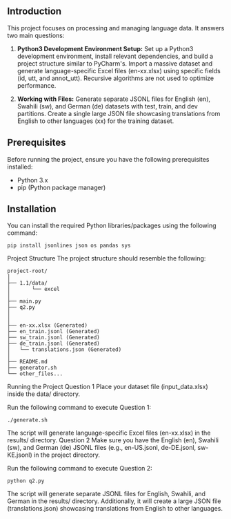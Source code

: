 ## Introduction

This project focuses on processing and managing language data. It
answers two main questions:

1. **Python3 Development Environment Setup:** Set up a Python3
development environment, install relevant dependencies, and build a
project structure similar to PyCharm's. Import a massive dataset and
generate language-specific Excel files (en-xx.xlsx) using specific
fields (id, utt, and annot_utt). Recursive algorithms are not used to
optimize performance.

2. **Working with Files:** Generate separate JSONL files for English
(en), Swahili (sw), and German (de) datasets with test, train, and dev
partitions. Create a single large JSON file showcasing translations
from English to other languages (xx) for the training dataset.

## Prerequisites

Before running the project, ensure you have the following
prerequisites installed:

- Python 3.x
- pip (Python package manager)

## Installation

You can install the required Python libraries/packages using the
following command:

```
pip install jsonlines json os pandas sys
```

Project Structure
The project structure should resemble the following:

```
project-root/
│
├── 1.1/data/
│       └── excel
│
├── main.py
├── q2.py
│
│
├── en-xx.xlsx (Generated)
├── en_train.jsonl (Generated)
├── sw_train.jsonl (Generated)
├── de_train.jsonl (Generated)
│   └── translations.json (Generated)
│
├── README.md
├── generator.sh
└── other_files...
```
Running the Project
Question 1
Place your dataset file (input_data.xlsx) inside the data/ directory.

Run the following command to execute Question 1:

```
./generate.sh
```
The script will generate language-specific Excel files (en-xx.xlsx) in
the results/ directory.
Question 2
Make sure you have the English (en), Swahili (sw), and German (de)
JSONL files (e.g., en-US.jsonl, de-DE.jsonl, sw-KE.jsonl) in the
project directory.

Run the following command to execute Question 2:

```
python q2.py
```
The script will generate separate JSONL files for English, Swahili,
and German in the results/ directory. Additionally, it will create a
large JSON file (translations.json) showcasing translations from
English to other languages.



